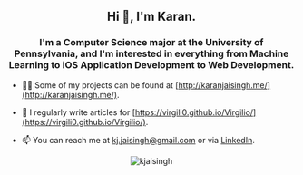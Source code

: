 <h2 align="center">Hi 👋, I'm Karan.</h1>
<h3 align="center">I'm a Computer Science major at the University of Pennsylvania, and I'm interested in everything from Machine Learning to iOS Application Development to Web Development.</h3>

- 👨‍💻 Some of my projects can be found at [http://karanjaisingh.me/](http://karanjaisingh.me/).

- 📝 I regularly write articles for [https://virgili0.github.io/Virgilio/](https://virgili0.github.io/Virgilio/).

- 📫 You can reach me at [kj.jaisingh@gmail.com](mailto:kj.jaisingh@gmail.com) or via [LinkedIn](https://www.linkedin.com/in/karan-jaisingh/).

<p align="center"><img align="center" src="https://github-readme-stats.vercel.app/api?username=kjaisingh&show_icons=true" alt="kjaisingh" /></p>
